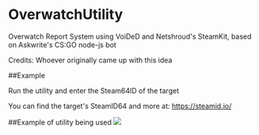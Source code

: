 # OverwatchUtility
Overwatch Report System using VoiDeD and Netshroud's SteamKit, based on Askwrite's CS:GO node-js bot

Credits: Whoever originally came up with this idea


##Example

Run the utility and enter the Steam64ID of the target

You can find the target's SteamID64 and more at: https://steamid.io/

##Example of utility being used
![](http://i.imgur.com/7FXO4Xj.png)
